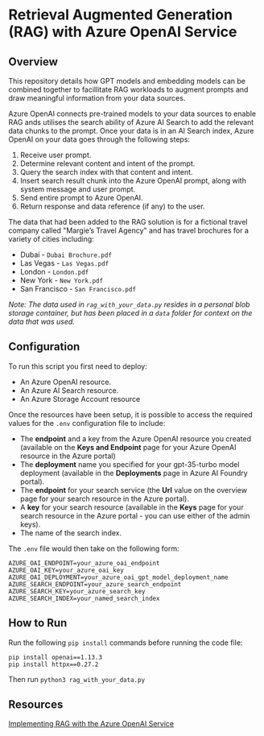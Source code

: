 # Retrieval Augmented Generation (RAG) with Azure OpenAI Service

## Overview
This repository details how GPT models and embedding models can be combined together to facillitate RAG workloads to augment prompts and draw meaningful information from your data sources. 

Azure OpenAI connects pre-trained models to your data sources to enable RAG ands utilises the search ability of Azure AI Search to add the relevant data chunks to the prompt. Once your data is in an AI Search index, Azure OpenAI on your data goes through the following steps:

1. Receive user prompt.
2. Determine relevant content and intent of the prompt.
3. Query the search index with that content and intent.
4. Insert search result chunk into the Azure OpenAI prompt, along with system message and user prompt.
5. Send entire prompt to Azure OpenAI.
6. Return response and data reference (if any) to the user.

The data that had been added to the RAG solution is for a fictional travel company called "Margie’s Travel Agency" and has travel brochures for a variety of cities including:
* Dubai - `Dubai Brochure.pdf`
* Las Vegas - `Las Vegas.pdf` 
* London - `London.pdf` 
* New York - `New York.pdf` 
* San Francisco - `San Francisco.pdf`

_Note: The data used in `rag_with_your_data.py` resides in a personal blob storage container, but has been placed in a `data` folder for context on the data that was used._

## Configuration
To run this script you first need to deploy: 
* An Azure OpenAI resource.
* An Azure AI Search resource.
* An Azure Storage Account resource

Once the resources have been setup, it is possible to access the required values for the `.env` configuration file to include:

* The **endpoint** and a key from the Azure OpenAI resource you created (available on the **Keys and Endpoint** page for your Azure OpenAI resource in the Azure portal)
* The **deployment** name you specified for your gpt-35-turbo model deployment (available in the **Deployments** page in Azure AI Foundry portal).
* The **endpoint** for your search service (the **Url** value on the overview page for your search resource in the Azure portal).
* A **key** for your search resource (available in the **Keys** page for your search resource in the Azure portal - you can use either of the admin keys).
* The name of the search index.

The `.env` file would then take on the following form:

```
AZURE_OAI_ENDPOINT=your_azure_oai_endpoint
AZURE_OAI_KEY=your_azure_oai_key
AZURE_OAI_DEPLOYMENT=your_azure_oai_gpt_model_deployment_name
AZURE_SEARCH_ENDPOINT=your_azure_search_endpoint
AZURE_SEARCH_KEY=your_azure_search_key
AZURE_SEARCH_INDEX=your_named_search_index
```

## How to Run
Run the following `pip install` commands before running the code file:

```
pip install openai==1.13.3
pip install httpx==0.27.2
```

Then run `python3 rag_with_your_data.py`


## Resources
[Implementing RAG with the Azure OpenAI Service](https://learn.microsoft.com/en-gb/training/modules/use-own-data-azure-openai/1-introduction)


